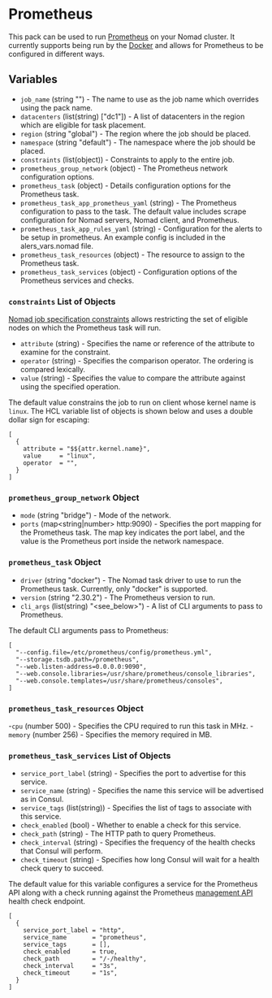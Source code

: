 # Prometheus

This pack can be used to run [Prometheus][prometheus] on your Nomad cluster. It currently supports
being run by the [Docker][docker_driver] and allows for Prometheus to be configured in different
ways.

## Variables

- `job_name` (string "") - The name to use as the job name which overrides using the pack name.
- `datacenters` (list(string) ["dc1"]) - A list of datacenters in the region which are eligible for
  task placement.
- `region` (string "global") - The region where the job should be placed.
- `namespace` (string "default") - The namespace where the job should be placed.
- `constraints` (list(object)) - Constraints to apply to the entire job.
- `prometheus_group_network` (object) - The Prometheus network configuration options.
- `prometheus_task` (object) - Details configuration options for the Prometheus task.
- `prometheus_task_app_prometheus_yaml` (string) - The Prometheus configuration to pass to the
task. The default value includes scrape configuration for Nomad servers, Nomad client, and
Prometheus.
- `prometheus_task_app_rules_yaml` (string) - Configuration for the alerts to be setup in prometheus.
An example config is included in the alers_vars.nomad file.
- `prometheus_task_resources` (object) - The resource to assign to the Prometheus task.
- `prometheus_task_services` (object) - Configuration options of the Prometheus services and checks.

### `constraints` List of Objects

[Nomad job specification constraints][job_constraint] allows restricting the set of eligible nodes
on which the Prometheus task will run.

- `attribute` (string) - Specifies the name or reference of the attribute to examine for the
constraint.
- `operator` (string) - Specifies the comparison operator. The ordering is compared lexically.
- `value` (string) - Specifies the value to compare the attribute against using the specified
operation.

The default value constrains the job to run on client whose kernel name is `linux`. The HCL
variable list of objects is shown below and uses a double dollar sign for escaping:
```hcl
[
  {
    attribute = "$${attr.kernel.name}",
    value     = "linux",
    operator  = "",
  }
]
```

### `prometheus_group_network` Object

- `mode` (string "bridge") - Mode of the network.
- `ports` (map<string|number> http:9090) - Specifies the port mapping for the Prometheus task. The
map key indicates the port label, and the value is the Prometheus port inside the network namespace.

### `prometheus_task` Object

- `driver` (string "docker") - The Nomad task driver to use to run the Prometheus task. Currently,
only "docker" is supported.
- `version` (string "2.30.2") - The Prometheus version to run.
- `cli_args` (list(string) "<see_below>") - A list of CLI arguments to pass to Prometheus.

The default CLI arguments pass to Prometheus:
```hcl
[
  "--config.file=/etc/prometheus/config/prometheus.yml",
  "--storage.tsdb.path=/prometheus",
  "--web.listen-address=0.0.0.0:9090",
  "--web.console.libraries=/usr/share/prometheus/console_libraries",
  "--web.console.templates=/usr/share/prometheus/consoles",
]
```

### `prometheus_task_resources` Object

-`cpu` (number 500) - Specifies the CPU required to run this task in MHz.
-`memory` (number 256) - Specifies the memory required in MB.

### `prometheus_task_services` List of Objects

- `service_port_label` (string) - Specifies the port to advertise for this service.
- `service_name` (string) - Specifies the name this service will be advertised as in Consul.
- `service_tags` (list(string)) - Specifies the list of tags to associate with this service.
- `check_enabled` (bool) - Whether to enable a check for this service.
- `check_path` (string) - The HTTP path to query Prometheus.
- `check_interval` (string) - Specifies the frequency of the health checks that Consul will perform.
- `check_timeout` (string) - Specifies how long Consul will wait for a health check query to succeed.

The default value for this variable configures a service for the Prometheus API along with a check
running against the Prometheus [management API][prometheus_management_api] health check endpoint.
```hcl
[
  {
    service_port_label = "http",
    service_name       = "prometheus",
    service_tags       = [],
    check_enabled      = true,
    check_path         = "/-/healthy",
    check_interval     = "3s",
    check_timeout      = "1s",
  }
]
```

[prometheus]: (https://prometheus.io/)
[prometheus_management_api]: (https://prometheus.io/docs/prometheus/latest/management_api/)
[docker_driver]: (https://www.nomadproject.io/docs/drivers/docker)
[job_constraint]: (https://www.nomadproject.io/docs/job-specification/constraint)
